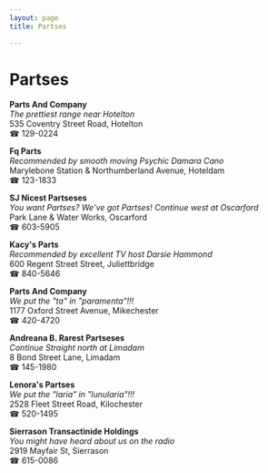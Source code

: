 ```yaml
---
layout: page 
title: Partses

---
```



# Partses


 **Parts And Company**  
_The prettiest range near Hotelton_  
535 Coventry Street Road, Hotelton  
☎ 129-0224

**Fq Parts**  
_Recommended by smooth moving Psychic Damara Cano_  
Marylebone Station & Northumberland Avenue, Hoteldam  
☎ 123-1833

**SJ Nicest Partseses**  
_You want Partses? We've got Partses! 
Continue west at Oscarford_  
Park Lane & Water Works, Oscarford  
☎ 603-5905

**Kacy's Parts**  
_Recommended by excellent TV host Darsie Hammond_  
600 Regent Street Street, Juliettbridge  
☎ 840-5646

**Parts And Company**  
_We put the "ta" in "paramenta"!!!_  
1177 Oxford Street Avenue, Mikechester  
☎ 420-4720

**Andreana B. Rarest Partseses**  
_Continue Straight north at Limadam_  
8 Bond Street Lane, Limadam  
☎ 145-1980

**Lenora's Partses**  
_We put the "laria" in "lunularia"!!!_  
2528 Fleet Street Road, Kilochester  
☎ 520-1495

**Sierrason Transactinide Holdings**  
_You might have heard about us on the radio_  
2919 Mayfair St, Sierrason  
☎ 615-0086

